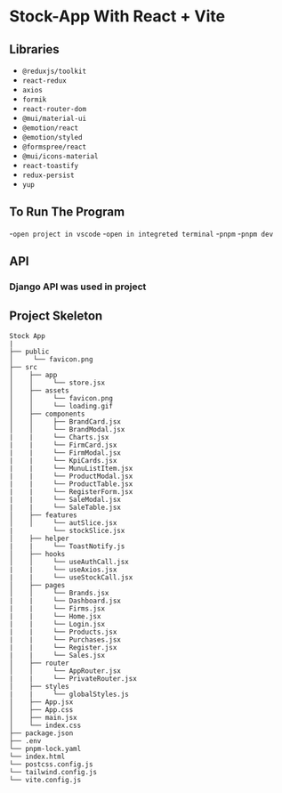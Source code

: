 # Stock-App With React + Vite

## Libraries
- `@reduxjs/toolkit`
- `react-redux`
- `axios`
- `formik`
- `react-router-dom`
- `@mui/material-ui`
- `@emotion/react`
- `@emotion/styled`
- `@formspree/react`
- `@mui/icons-material`
- `react-toastify`
- `redux-persist`
- `yup`

## To Run The Program
-`open project in vscode`
-`open in integreted terminal`
-`pnpm`
-`pnpm dev`

## API
<h3>Django API was used in project</h3>




## Project Skeleton

```
Stock App
|
├── public
│     └── favicon.png
├── src
│    ├── app
│    │     └── store.jsx
│    ├── assets
│    │     └── favicon.png
│    │     └── loading.gif
│    ├── components
│    │     ├── BrandCard.jsx
│    │     └── BrandModal.jsx
|    |     └── Charts.jsx
|    |     └── FirmCard.jsx
|    |     └── FirmModal.jsx
|    |     └── KpiCards.jsx
|    |     └── MunuListItem.jsx
|    |     └── ProductModal.jsx
|    |     └── ProductTable.jsx
|    |     └── RegisterForm.jsx
|    |     └── SaleModal.jsx
|    |     └── SaleTable.jsx
│    ├── features
│    │     └── autSlice.jsx
|          └── stockSlice.jsx
│    ├── helper
|    |     └── ToastNotify.js
│    ├── hooks
│    │     └── useAuthCall.jsx
|    |     └── useAxios.jsx
|    |     └── useStockCall.jsx
│    ├── pages
│    │     └── Brands.jsx
|    |     └── Dashboard.jsx
|    |     └── Firms.jsx
|    |     └── Home.jsx
|    |     └── Login.jsx
|    |     └── Products.jsx
|    |     └── Purchases.jsx
|    |     └── Register.jsx
|    |     └── Sales.jsx
│    ├── router
│    │     └── AppRouter.jsx
|    |     └── PrivateRouter.jsx
│    ├── styles
|    |     └── globalStyles.js
│    ├── App.jsx
│    ├── App.css
│    ├── main.jsx
│    └── index.css
├── package.json
├── .env
└── pnpm-lock.yaml
└── index.html
└── postcss.config.js
└── tailwind.config.js
└── vite.config.js
```



















